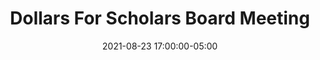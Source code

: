 ---
date: 2021-08-23 17:00:00-05:00
dates: 5:00 pm on August 23 2021
draft: false
durationMinutes: 60
title: Dollars For Scholars Board Meeting
---
